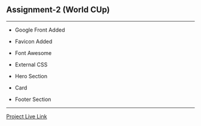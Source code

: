 ## Assignment-2 (World CUp)

<hr>

- Google Front Added

- Favicon Added

- Font Awesome

- External CSS

- Hero Section

- Card

- Footer Section

<hr>

[Project Live Link](https://sabbir2809.github.io/world-cup)
